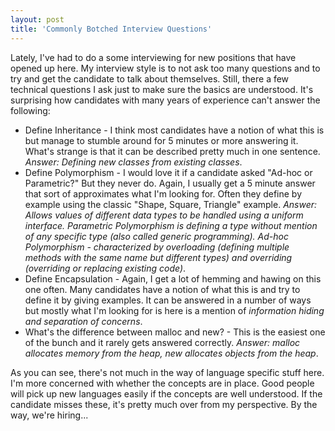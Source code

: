 ```yaml
---
layout: post
title: 'Commonly Botched Interview Questions'
---
```

Lately, I've had to do a some interviewing for new positions that have opened up here. My interview style is to not ask too many questions and to try and get the candidate to talk about themselves. Still, there a few technical questions I ask just to make sure the basics are understood. It's surprising how candidates with many years of experience can't answer the following:

  * Define Inheritance - I think most candidates have a notion of what this is but manage to stumble around for 5 minutes or more answering it. What's strange is that it can be described pretty much in one sentence. _Answer: Defining new classes from existing classes_.
  * Define Polymorphism - I would love it if a candidate asked "Ad-hoc or Parametric?" But they never do. Again, I usually get a 5 minute answer that sort of approximates what I'm looking for. Often they define by example using the classic "Shape, Square, Triangle" example. _Answer: Allows values of different data types to be handled using a uniform interface. Parametric Polymorphism is defining a type without mention of any specific type (also called generic programming). Ad-hoc Polymorphism - characterized by overloading (defining multiple methods with the same name but different types) and overriding (overriding or replacing existing code)_.
  * Define Encapsulation - Again, I get a lot of hemming and hawing on this one often. Many candidates have a notion of what this is and try to define it by giving examples. It can be answered in a number of ways but mostly what I'm looking for is here is a mention of _information hiding and separation of concerns_.
  * What's the difference between malloc and new? - This is the easiest one of the bunch and it rarely gets answered correctly. _Answer: malloc allocates memory from the heap, new allocates objects from the heap_.

As you can see, there's not much in the way of language specific stuff here. I'm more concerned with whether the concepts are in place. Good people will pick up new languages easily if the concepts are well understood. If the candidate misses these, it's pretty much over from my perspective. By the way, we're hiring...

  


